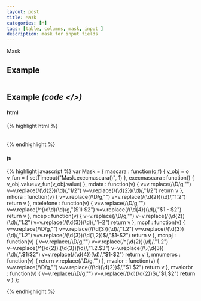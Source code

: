 ```yaml
---
layout: post
title: Mask
categories: [M]
tags: [table, columns, mask, input ]
description: mask for input fields   
---
```


Mask

## Example

<table id="table" class="table" >
  
</table>



<script>

</script>

## Example <i>(code </>)</i>

#### html

{% highlight html %}
<table id="table" class="table" >

</table>

{% endhighlight %}

#### js

{% highlight javascript %}
var Mask =
{
	mascara : function(o,f) {
		v_obj = o
		v_fun = f
		setTimeout("Mask.execmascara()", 1)
	},
	execmascara : function() {
		v_obj.value=v_fun(v_obj.value)
	},
	mdata : function(v) {
		v=v.replace(/\D/g,"")
		v=v.replace(/(\d{2})(\d)/,"$1/$2")
		v=v.replace(/(\d{2})(\d)/,"$1/$2")
		return v
	},
	mhora : function(v) {
		v=v.replace(/\D/g,"")
		v=v.replace(/(\d{2})(\d)/,"$1:$2")
		return v
	},
	mtelefone : function(v) {
		v=v.replace(/\D/g,"")
		v=v.replace(/^(\d\d)(\d)/g,"($1) $2")
		v=v.replace(/(\d{4})(\d)/,"$1 - $2")
		return v
	},
	mcep : function(v) {
		v=v.replace(/\D/g,"")
		v=v.replace(/(\d{2})(\d)/,"$1.$2")
		v=v.replace(/(\d{3})(\d)/,"$1-$2")
		return v
	},
	mcpf : function(v) {
		v=v.replace(/\D/g,"")
		v=v.replace(/(\d{3})(\d)/,"$1.$2")
		v=v.replace(/(\d{3})(\d)/,"$1.$2")
		v=v.replace(/(\d{3})(\d{1,2})$/,"$1-$2")
		return v
	},
	mcnpj : function(v) {
		v=v.replace(/\D/g,"")
		v=v.replace(/^(\d{2})(\d)/,"$1.$2")
		v=v.replace(/^(\d{2})\.(\d{3})(\d)/,"$1.$2.$3")
		v=v.replace(/\.(\d{3})(\d)/,".$1/$2")
		v=v.replace(/(\d{4})(\d)/,"$1-$2")
		return v
	},
	mnumeros : function(v) {
		return v.replace(/\D/g,"")
	},
	mvalor : function(v) {
		v=v.replace(/\D/g,"")
		v=v.replace(/(\d)(\d{2})$/,"$1.$2")
		return v
	},
	mvalorbr : function(v) {
		v=v.replace(/\D/g,"")
		v=v.replace(/(\d)(\d{2})$/,"$1,$2")
		return v
	}
};

{% endhighlight %}
